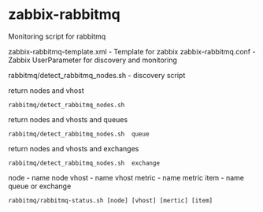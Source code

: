 zabbix-rabbitmq
===============

Monitoring script for rabbitmq

zabbix-rabbitmq-template.xml - Template for zabbix 
zabbix-rabbitmq.conf - Zabbix UserParameter for discovery and monitoring

rabbitmq/detect_rabbitmq_nodes.sh - discovery script

return nodes and vhost
```
rabbitmq/detect_rabbitmq_nodes.sh  
```

return nodes and vhosts and queues
```
rabbitmq/detect_rabbitmq_nodes.sh  queue 
```

return nodes and vhosts and exchanges
```
rabbitmq/detect_rabbitmq_nodes.sh  exchange 
```

node - name node
vhost - name vhost
metric - name metric
item - name queue or exchange
```
rabbitmq/rabbitmq-status.sh [node] [vhost] [mertic] [item]
```
